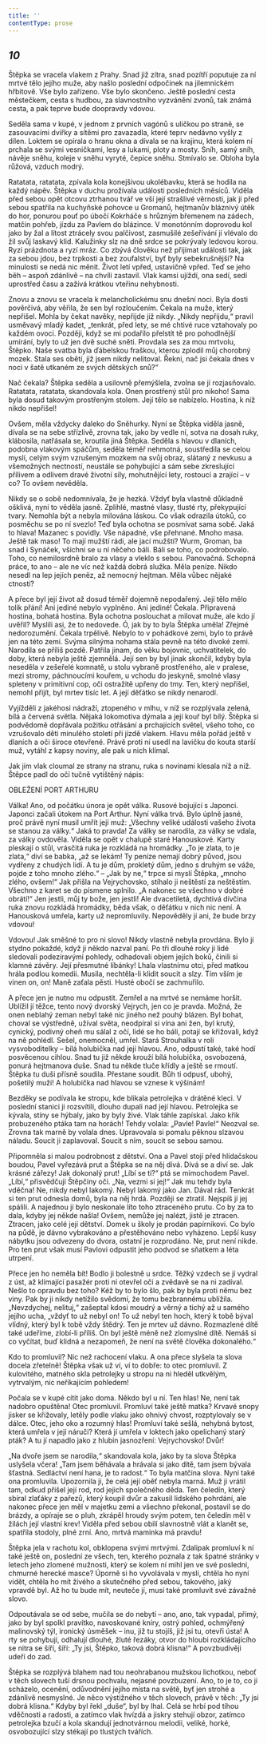 ```yaml
---
title: ''
contentType: prose
---
```


<section>

## _10_

Štěpka se vracela vlakem z Prahy. Snad již zítra, snad pozítří poputuje za ní mrtvé tělo jejího muže, aby našlo poslední odpočinek na jilemnickém hřbitově. Vše bylo zařízeno. Vše bylo skončeno. Ještě poslední cesta městečkem, cesta s hudbou, za slavnostního vyzvánění zvonů, tak známá cesta, a pak teprve bude doopravdy vdovou.

Seděla sama v kupé, v jednom z prvních vagónů s uličkou po straně, se zasouvacími dvířky a sítěmi pro zavazadla, které teprv nedávno vyšly z dílen. Loktem se opírala o hranu okna a dívala se na krajinu, která kolem ní prchala se svými vesničkami, lesy a lukami, ploty a mosty. Sníh, samý sníh, návěje sněhu, koleje v sněhu vyryté, čepice sněhu. Stmívalo se. Obloha byla růžová, vzduch modrý.

Ratatata, ratatata, zpívala kola konejšivou ukolébavku, která se hodila na každý nápěv. Štěpka v duchu prožívala události posledních měsíců. Viděla před sebou opět otcovu ztrhanou tvář ve vší její strašlivé věrnosti, jak ji před sebou spatřila na kuchyňské pohovce u Gromanů, hejtmanův bláznivý útěk do hor, ponurou pouť po úbočí Kokrháče s hrůzným břemenem na zádech, matčin pohřeb, jízdu za Pavlem do blázince. V monotónním doprovodu kol jako by žal a lítost ztrácely svou palčivost, zasmušilé zešeřívání jí vlévalo do žil svůj laskavý klid. Kalužinky slz na dně srdce se pokrývaly ledovou korou. Ryzí prázdnota a ryzí mráz. Co zbývá člověku než přijímat události tak, jak za sebou jdou, bez trpkosti a bez zoufalství, byť byly sebekrušnější? Na minulosti se nedá nic měnit. Život letí vpřed, ustavičně vpřed. Teď se jeho běh – aspoň zdánlivě – na chvíli zastavil. Vlak kamsi ujíždí, ona sedí, sedí uprostřed času a zažívá krátkou vteřinu nehybnosti.

Znovu a znovu se vracela k melancholickému snu dnešní noci. Byla dosti pověrčivá, aby věřila, že sen byl rozloučením. Čekala na muže, který nepřišel. Mohla by čekat navěky, nepřijde již nikdy. „Nikdy nepřijdu,“ pravil usměvavý mladý kadet, „tenkrát, před lety, se mé chtivé ruce vztahovaly po každém ovoci. Později, když se mi podařilo přelstít tě pro pohodlnější umírání, byly to už jen dvě suché sněti. Provdala ses za mou mrtvolu, Štěpko. Naše svatba byla ďábelskou fraškou, kterou zplodil můj chorobný mozek. Stala ses obětí, jíž jsem nikdy nelitoval. Řekni, nač jsi čekala dnes v noci v šatě utkaném ze svých dětských snů?“

Nač čekala? Štěpka seděla a usilovně přemýšlela, zvolna se jí rozjasňovalo. Ratatata, ratatata, skandovala kola. Onen prostřený stůl pro nikoho! Sama byla dosud takovým prostřeným stolem. Její tělo se nabízelo. Hostina, k níž nikdo nepřišel!

Ovšem, měla vždycky daleko do Sněhurky. Nyní se Štěpka viděla jasně, dívala se na sebe střízlivě, zrovna tak, jako by vedle ní, sotva na dosah ruky, klábosila, natřásala se, kroutila jiná Štěpka. Seděla s hlavou v dlaních, podobna vlakovým spáčům, seděla téměř nehmotná, soustředila se celou myslí, celým svým vzrušeným mozkem na svůj obraz, slátaný z nevkusu a všemožných nectností, neustále se pohybující a sám sebe zkreslující přílivem a odlivem dravé životní síly, mohutnějící lety, rostoucí a zrající – v co? To ovšem nevěděla.

Nikdy se o sobě nedomnívala, že je hezká. Vždyť byla vlastně důkladně ošklivá, nyní to věděla jasně. Zplihlé, mastné vlasy, tlusté rty, překypující tvary. Nemohla být a nebyla milována láskou. Co však odrazila útoků, co posměchu se po ní svezlo! Teď byla ochotna se posmívat sama sobě. Jaká to hlava! Mazanec s povidly. Vše nápadné, vše přehnané. Mnoho masa. Ještě tak maso! To mají mužští rádi, ale jací mužští? Wurm, Groman, ba snad i Synáček, všichni se u ní něčeho báli. Báli se toho, co podrobovalo. Toho, co nemilosrdně bralo za vlasy a vleklo s sebou. Panovačná. Schopná práce, to ano – ale ne víc než každá dobrá služka. Měla peníze. Nikdo nesedl na lep jejích peněz, až nemocný hejtman. Měla vůbec nějaké ctnosti?

A přece byl její život až dosud téměř dojemně nepodařený. Její tělo mělo tolik přání! Ani jediné nebylo vyplněno. Ani jediné! Čekala. Připravená hostina, bohatá hostina. Byla ochotna poslouchat a milovat muže, ale kdo jí uvěřil? Myslili asi, že to nedovede. Ó, jak by to byla Štěpka uměla! Zřejmé nedorozumění. Čekala trpělivě. Nebylo to v pohádkové zemi, bylo to právě jen na této zemi. Svýma silnýma nohama stála pevně na této divoké zemi. Narodila se příliš pozdě. Patřila jinam, do věku bojovnic, uchvatitelek, do doby, která nebyla ještě zjemnělá. Její sen by byl jinak skončil, kdyby byla neseděla v zešeřelé komnatě, u stolu vybraně prostřeného, ale v pralese, mezi stromy, páchnoucími kouřem, u vchodu do jeskyně, smolné vlasy spleteny v primitivní cop, oči ostražitě upřeny do tmy. Ten, který nepřišel, nemohl přijít, byl mrtev tisíc let. A její děťátko se nikdy nenarodí.

Vyjížděli z jakéhosi nádraží, ztopeného v mlhu, v níž se rozplývala zelená, bílá a červená světla. Nějaká lokomotiva dýmala a její kouř byl bílý. Štěpka si podvědomě dopřávala požitku otřásání a prchajících světel, všeho toho, co vzrušovalo děti minulého století při jízdě vlakem. Hlavu měla pořád ještě v dlaních a oči široce otevřené. Právě proti ní usedl na lavičku do kouta starší muž, vytáhl z kapsy noviny, ale pak u nich klímal.

Jak jím vlak cloumal ze strany na stranu, ruka s novinami klesala níž a níž. Štěpce padl do očí tučně vytištěný nápis:

OBLEŽENÍ PORT ARTHURU

Válka! Ano, od počátku února je opět válka. Rusové bojující s Japonci. Japonci začali útokem na Port Arthur. Nyní válka trvá. Bylo úplně jasné, proč právě nyní musil umřít její muž: „Všechny veliké události vašeho života se stanou za války.“ Jaká to pravda! Za války se narodila, za války se vdala, za války ovdověla. Viděla se opět v chalupě staré Hanouskové. Karty pleskají o stůl, vrásčitá ruka je rozkládá na hromádky. „To je zlata, to je zlata,“ diví se babka, „až se lekám! Ty peníze nemají dobrý původ, jsou vydřeny z chudých lidí. A tu je dům, prokletý dům, jedno s druhým se váže, pojde z toho mnoho zlého.“ – „Jak by ne,“ trpce si myslí Štěpka, „mnoho zlého, ovšem!“ Jak přišla na Vejrychovsko, stíhalo ji neštěstí za neštěstím. Všechno z karet se do písmene splnilo. „A nakonec se všechno v dobré obrátí!“ Jen jestli, můj ty bože, jen jestli! Ale dvacetiletá, dychtivá dívčina ruka znovu rozkládá hromádky, běda však, o děťátku v nich nic není. A Hanousková umřela, karty už nepromluvily. Nepověděly jí ani, že bude brzy vdovou!

Vdovou! Jak směšné to pro ni slovo! Nikdy vlastně nebyla provdána. Bylo jí stydno pokaždé, když ji někdo nazval paní. Po tři dlouhé roky ji lidé sledovali podezíravými pohledy, odhadovali objem jejích boků, činili si klamné závěry. Její přesmutné líbánky! Lhala vlastnímu otci, před matkou hrála podlou komedii. Musila, nechtěla-li klidit soucit a slzy. Tím vším je vinen on, on! Maně zaťala pěsti. Husté obočí se zachmuřilo.

A přece jen je nutno mu odpustit. Zemřel a na mrtvé se nemáme horšit. Ublížil jí těžce, tento nový dvorský Vejrych, jen co je pravda. Možná, že onen neblahý zeman nebyl také nic jiného než pouhý blázen. Byl bohat, choval se výstředně, užíval světa, neodpíral si vína ani žen, byl krutý, cynický, podivný oheň mu sálal z očí, lidé se ho báli, potají se křižovali, když na ně pohlédl. Sešel, onemocněl, umřel. Stará Strouhalka v roli vysvoboditelky – bílá holubička nad její hlavou. Ano, odpustí také, také hodí posvěcenou cihlou. Snad tu již někde krouží bílá holubička, osvobozená, ponurá hejtmanova duše. Snad tu někde tluče křídly a ještě se rmoutí. Štěpka tu duši přísně soudila. Přestane soudit. Bůh ti odpusť, ubohý, pošetilý muži! A holubička nad hlavou se vznese k výšinám!

Bezděky se podívala ke stropu, kde blikala petrolejka v drátěné kleci. V poslední stanici ji rozsvítili, dlouho dupali nad její hlavou. Petrolejka se kývala, stíny se hýbaly, jako by byly živé. Vlak táhle zapískal. Jako křik probuzeného ptáka tam na horách! Tehdy volala: „Pavle! Pavle!“ Neozval se. Zrovna tak marně by volala dnes. Upravovala si pomalu pěknou slzavou náladu. Soucit ji zaplavoval. Soucit s ním, soucit se sebou samou.

Připomněla si malou podrobnost z dětství. Ona a Pavel stojí před hlídačskou boudou, Pavel vyřezává prut a Štěpka se na něj dívá. Dívá se a diví se. Jak krásné zářezy! Jak dokonalý prut! „Líbí se ti?“ ptá se mimochodem Pavel. „Líbí,“ přisvědčují Štěpčiny oči. „Na, vezmi si jej!“ Jak mu tehdy byla vděčna! Ne, nikdy nebyl lakomý. Nebyl lakomý jako Jan. Dával rád. Tenkrát si ten prut odnesla domů, byla na něj hrdá. Později se ztratil. Nejspíš jí jej spálili. A najednou jí bylo neskonale líto toho ztraceného prutu. Co by za to dala, kdyby jej někde našla! Ovšem, nemůže jej nalézt, jistě je ztracen. Ztracen, jako celé její dětství. Domek u školy je prodán papírníkovi. Co bylo na půdě, je dávno vybrakováno a přestěhováno nebo vyházeno. Lepší kusy nábytku jsou odvezeny do dvora, ostatní je rozprodáno. Ne, prut není nikde. Pro ten prut však musí Pavlovi odpustit jeho podvod se sňatkem a léta utrpení.

Přece jen ho neměla bít! Bodlo ji bolestně u srdce. Těžký vzdech se jí vydral z úst, až klímající pasažér proti ní otevřel oči a zvědavě se na ni zadíval. Nešlo to opravdu bez toho? Kéž by to bylo šlo, pak by byla proti němu bez viny. Pak by ji nikdy netížilo svědomí, že tomu bezbrannému ublížila. „Nevzdychej, nelituj,“ zašeptal kdosi moudrý a věrný a tichý až u samého jejího ucha, „vždyť to už nebyl on! To už nebyl ten hoch, který k tobě býval vlídný, který byl k tobě vždy štědrý. Ten je mrtev už dávno. Rozmazlené dítě také udeříme, zlobí-li příliš. On byl ještě méně než zlomyslné dítě. Nemáš si co vyčítat, buď klidná a nezapomeň, že není na světě člověka dokonalého.“

Kdo to promluvil? Nic než rachocení vlaku. A ona přece slyšela ta slova docela zřetelně! Štěpka však už ví, ví to dobře: to otec promluvil. Z kulovitého, matného skla petrolejky u stropu na ni hleděl utkvělým, vytrvalým, nic neříkajícím pohledem!

Počala se v kupé cítit jako doma. Někdo byl u ní. Ten hlas! Ne, není tak nadobro opuštěna! Otec promluvil. Promluví také ještě matka? Krvavé snopy jisker se křižovaly, letěly podle vlaku jako ohnivý chvost, rozptylovaly se v dálce. Otec, jeho oko a rozumný hlas! Promluví také sešlá, nehybná bytost, která umřela v její náruči? Která jí umřela v loktech jako opelichaný starý pták? A tu jí napadlo jako z hlubin jasnozření: Vejrychovsko! Dvůr!

„Na dvoře jsem se narodila,“ skandovala kola, jako by ta slova Štěpka uslyšela včera! „Tam jsem běhávala a hrávala si jako dítě, tam jsem bývala šťastná. Sedláctví není hana, je to radost.“ To byla matčina slova. Nyní také ona promluvila. Upozornila ji, že celá její oběť nebyla marná. Muž ji vrátil tam, odkud přišel její rod, rod jejich společného děda. Ten čeledín, který sbíral zlaťáky z pařezů, který koupil dvůr a zakusil lidského pohrdání, ale nakonec přece jen měl v majetku zemi a všechno překonal, postavil se do brázdy, a opíraje se o pluh, zkrápěl hroudy svým potem, ten čeledín měl v žilách její vlastní krev! Viděla před sebou obilí slavnostně vlát a klanět se, spatřila stodoly, plné zrní. Ano, mrtvá maminka má pravdu!

Štěpka jela v rachotu kol, obklopena svými mrtvými. Zdalipak promluví k ní také ještě on, poslední ze všech, ten, kterého poznala z tak špatné stránky v letech jeho zlomené mužnosti, který se kolem ní mihl jen ve své poslední, chmurné herecké masce? Úporně si ho vyvolávala v mysli, chtěla ho nyní vidět, chtěla ho mít živého a skutečného před sebou, takového, jaký vpravdě byl. Až ho tu bude mít, neuteče jí, musí také promluvit své závažné slovo.

Odpoutávala se od sebe, mučila se do nebytí – ano, ano, tak vypadal, přímý, jako by byl spolkl pravítko, navoskované kníry, ostrý pohled, ochmýřený malinovský týl, ironický úsměšek – inu, již tu stojíš, již jsi tu, otevři ústa! A rty se pohybují, odhalují dlouhé, žluté řezáky, otvor do hloubi rozkládajícího se nitra se šíří, šíří: „Ty jsi, Štěpko, taková dobrá klisna!“ A povzbudivěji udeří do zad.

Štěpka se rozplývá blahem nad tou neohrabanou mužskou lichotkou, neboť v těch slovech tuší drsnou pochvalu, nejasné povzbuzení. Ano, to je to, co jí scházelo, ocenění, odůvodnění jejího místa na světě, byť jen strohé a zdánlivě nesmyslné. Je něco výstižného v těch slovech, právě v těch: „Ty jsi dobrá klisna.“ Kdyby byl řekl „duše“, byl by lhal. Celá se hrbí pod tíhou vděčnosti a radosti, a zatímco vlak hvízdá a jiskry stehují obzor, zatímco petrolejka bzučí a kola skandují jednotvárnou melodii, veliké, horké, osvobozující slzy stékají po tlustých tvářích.

</section>
